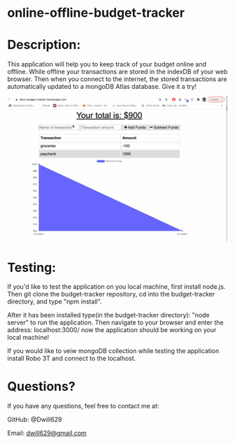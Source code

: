 # online-offline-budget-tracker

# Description:

This application will help you to keep track of your budget online and offline. While offline your transactions are stored in the indexDB of your web browser. Then when you connect to the internet, the stored transactions are automatically updated to a mongoDB Atlas database. Give it a try!

![budget-tracker](public/assets/images/budgettracker.gif)

# Testing:

If you'd like to test the application on you local machine, first install node.js. Then git clone the budget-tracker repository, cd into the budget-tracker directory, and type "npm install".

After it has been installed type(in the budget-tracker directory): "node server" to run the application. Then navigate to your browser and enter the address: localhost:3000/ now the application should be working on your local machine!

If you would like to veiw mongoDB collection while testing the application install Robo 3T and connect to the localhost.

# Questions?

If you have any questions, feel free to contact me at:

GitHub: @Dwill629

Email: dwill629@gmail.com